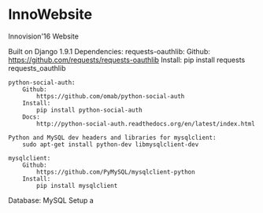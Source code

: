 # InnoWebsite
Innovision'16 Website

Built on Django 1.9.1
Dependencies:
    requests-oauthlib:
        Github:
            https://github.com/requests/requests-oauthlib
        Install:
            pip install requests requests_oauthlib

    python-social-auth:
        Github:
            https://github.com/omab/python-social-auth
        Install:
            pip install python-social-auth
        Docs:
            http://python-social-auth.readthedocs.org/en/latest/index.html

    Python and MySQL dev headers and libraries for mysqlclient:
        sudo apt-get install python-dev libmysqlclient-dev

    mysqlclient:
        Github:
            https://github.com/PyMySQL/mysqlclient-python
        Install:
            pip install mysqlclient
Database: MySQL
    Setup a